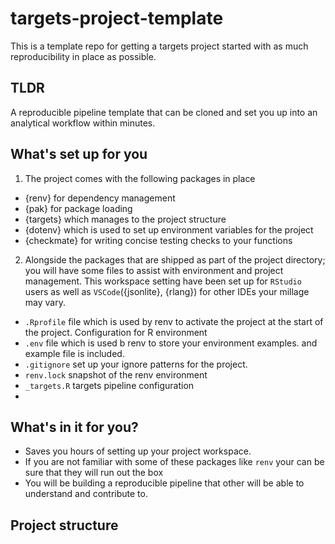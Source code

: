 # targets-project-template

This is a template repo for getting a targets project started with as much reproducibility in place as possible.

## TLDR

A reproducible pipeline template that can be cloned and set you up into an analytical workflow within minutes.

## What's set up for you

1. The project comes with the following packages in place

- {renv} for dependency management
- {pak} for package loading
- {targets} which manages to the project structure
- {dotenv} which is used to set up environment variables for the project
- {checkmate} for writing concise testing checks to your functions

2. Alongside the packages that are shipped as part of the project directory; you will have some files to assist with environment and project management. This workspace setting have been set up for `RStudio` users as well as `VSCode`({jsonlite}, {rlang}) for other IDEs your millage may vary.

- `.Rprofile` file which is used by renv to activate the project at the start of the project. Configuration for R environment
- `.env` file which is used b renv to store your environment examples. and example file is included.
- `.gitignore` set up your ignore patterns for the project.
- `renv.lock` snapshot of the renv environment
- `_targets.R` targets pipeline configuration
- 

## What's in it for you?

- Saves you hours of setting up your project workspace.
- If you are not familiar with some of these packages like `renv` your can be sure that they will run out the box
- You will be building a reproducible pipeline that other will be able to understand and contribute to.

## Project structure
